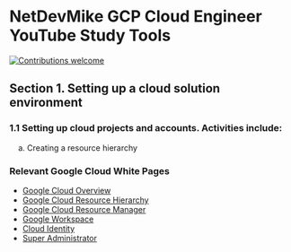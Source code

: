 # NetDevMike GCP Cloud Engineer YouTube Study Tools

[![Contributions welcome](https://img.shields.io/badge/contributions-welcome-orange.svg)](https://github.com/seanjgildea/CoreSpring5CertificationGuide/issues)

## Section 1. Setting up a cloud solution environment

### 1.1 Setting up cloud projects and accounts. Activities include:
    a. Creating a resource hierarchy

### Relevant Google Cloud White Pages
- [Google Cloud Overview](https://cloud.google.com/docs/overview/)
- [Google Cloud Resource Hierarchy](https://cloud.google.com/resource-manager/docs/cloud-platform-resource-hierarchy)
- [Google Cloud Resource Manager](https://cloud.google.com/resource-manager)
- [Google Workspace](https://workspace.google.com)
- [Cloud Identity](https://cloud.google.com/identity)
- [Super Administrator](https://cloud.google.com/resource-manager/docs/super-admin-best-practices)
